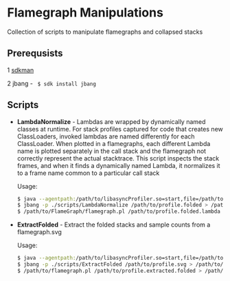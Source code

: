 # Flamegraph Manipulations

Collection of scripts to manipulate flamegraphs and collapsed stacks

## Prerequsists

 1 [sdkman](https://sdkman.io/install) 

 2 jbang - ` $ sdk install jbang`


## Scripts

 - **LambdaNormalize** - Lambdas are wrapped by dynamically named classes at runtime. For stack profiles captured for code that creates new ClassLoaders, invoked lambdas are named differently for each ClassLoader. When plotted in a flamegraphs, each different Lambda name is plotted separately in the call stack and the flamegraph not correctly represent the actual stacktrace.  This script inspects the stack frames, and when it finds a dynamically named Lambda, it normalizes it to a frame name common to a particular call stack    

    Usage: 
    ```bash
    $ java --agentpath:/path/to/libasyncProfiler.so=start,file=/path/to/profile.folded -jar /path/to/jar
    $ jbang -p ./scripts/LambdaNormalize /path/to/profile.folded > /path/to/profile.folded.lambda
    $ /path/to/FlameGraph/flamegraph.pl /path/to/profile.folded.lambda > /path/to/profile.folded.svg
    ```
 - **ExtractFolded** - Extract the folded stacks and sample counts from a flamegraph.svg

    Usage: 
    ```bash
    $ java --agentpath:/path/to/libasyncProfiler.so=start,file=/path/to/profile.svg -jar /path/to/jar
    $ jbang -p ./scripts/ExtractFolded /path/to/profile.svg > /path/to/profile.extracted.folded
    $ /path/to/flamegraph.pl /path/to/profile.extracted.folded > /path/to/profile.extracted.folded.svg
    ```
